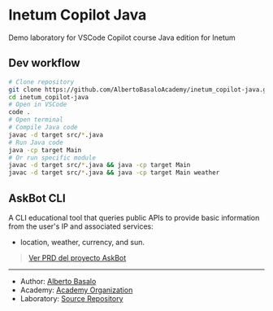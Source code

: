 # Inetum Copilot Java
Demo laboratory for VSCode Copilot course Java edition for Inetum

## Dev workflow

```bash
# Clone repository
git clone https://github.com/AlbertoBasaloAcademy/inetum_copilot-java.git
cd inetum_copilot-java
# Open in VSCode
code .
# Open terminal 
# Compile Java code
javac -d target src/*.java
# Run Java code
java -cp target Main
# Or run specific module
javac -d target src/*.java && java -cp target Main
javac -d target src/*.java && java -cp target Main weather
```
## AskBot CLI

A CLI educational tool that queries public APIs to provide basic information from the user's IP and associated services: 
- location, weather, currency, and sun.

> [Ver PRD del proyecto AskBot](docs/ask-bot.PRD.md)

---

- Author: [Alberto Basalo](https://albertobasalo.dev)
- Academy: [Academy Organization](https://github.com/AlbertoBasaloAcademy)
- Laboratory: [Source Repository](https://github.com/AlbertoBasaloLabs/copilot-java)